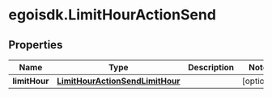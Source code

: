 # egoisdk.LimitHourActionSend

## Properties

Name | Type | Description | Notes
------------ | ------------- | ------------- | -------------
**limitHour** | [**LimitHourActionSendLimitHour**](LimitHourActionSendLimitHour.md) |  | [optional] 


